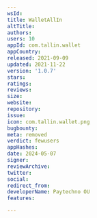 ```yaml
---
wsId: 
title: WalletAllIn
altTitle: 
authors: 
users: 10
appId: com.tallin.wallet
appCountry: 
released: 2021-09-09
updated: 2021-11-22
version: '1.0.7'
stars: 
ratings: 
reviews: 
size: 
website: 
repository: 
issue: 
icon: com.tallin.wallet.png
bugbounty: 
meta: removed
verdict: fewusers
appHashes: 
date: 2024-05-07
signer: 
reviewArchive: 
twitter: 
social: 
redirect_from: 
developerName: Paytechno OU
features: 

---
```


